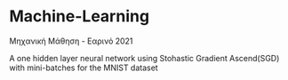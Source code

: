 # Machine-Learning
Μηχανική Μάθηση - Εαρινό 2021

A one hidden layer neural network using Stohastic Gradient Ascend(SGD) with mini-batches for the MNIST dataset
